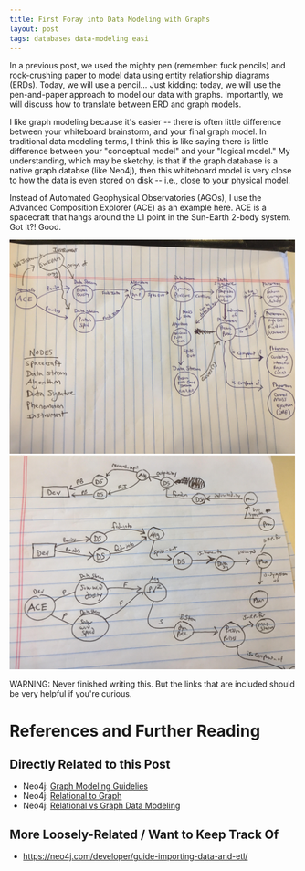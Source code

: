 ```yaml
---
title: First Foray into Data Modeling with Graphs
layout: post
tags: databases data-modeling easi
---
```


In a previous post, we used the mighty pen (remember: fuck pencils) and rock-crushing paper to model
data using entity relationship diagrams (ERDs).  Today, we will use a pencil... Just kidding: today, we
will use the pen-and-paper approach to model our data with graphs.  Importantly, we will discuss how
to translate between ERD and graph models.

I like graph modeling because it's easier -- there is often little difference between your whiteboard brainstorm,
and your final graph model.  In traditional data modeling terms, I think this is like saying there is little
difference between your "conceptual model" and your "logical model."  My understanding, which may be sketchy, is
that if the graph database is a native graph databse (like Neo4j), then this whiteboard model is very close
to how the data is even stored on disk -- i.e., close to your physical model.

Instead of Automated Geophysical Observatories (AGOs), I use the Advanced Composition Explorer (ACE) as
an example here.  ACE is a spacecraft that hangs around the L1 point in the Sun-Earth 2-body system.  Got it?! Good.


<img src="/images/graph-ace-1.jpg" width="500">

<img src="/images/graph-ace-2.jpg" width="500">

WARNING: Never finished writing this.  But the links that are included should be very helpful if
you're curious.

# References and Further Reading

## Directly Related to this Post
* Neo4j: [Graph Modeling Guidelies](https://neo4j.com/developer/guide-data-modeling/)
* Neo4j: [Relational to Graph](https://neo4j.com/developer/graph-db-vs-rdbms/)
* Neo4j: [Relational vs Graph Data Modeling](https://neo4j.com/blog/rdbms-vs-graph-data-modeling/)

## More Loosely-Related / Want to Keep Track Of
* https://neo4j.com/developer/guide-importing-data-and-etl/
